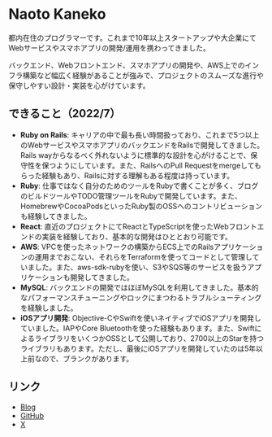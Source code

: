 # Naoto Kaneko
都内在住のプログラマーです。これまで10年以上スタートアップや大企業にてWebサービスやスマホアプリの開発/運用を携わってきました。

バックエンド、Webフロントエンド、スマホアプリの開発や、AWS上でのインフラ構築など幅広く経験があることが強みで、プロジェクトのスムーズな進行や保守しやすい設計・実装を心がけています。

## できること（2022/7）
- **Ruby on Rails**: キャリアの中で最も長い時間扱っており、これまで5つ以上のWebサービスやスマホアプリのバックエンドをRailsで開発してきました。Rails wayからなるべく外れないように標準的な設計を心がけることで、保守性を保つようにしています。また、RailsへのPull Requestをmergeしてもらった経験もあり、Railsに対する理解もある程度は持っています。
- **Ruby**: 仕事ではなく自分のためのツールをRubyで書くことが多く、ブログのビルドツールやTODO管理ツールをRubyで開発しています。また、HomebrewやCocoaPodsといったRuby製のOSSへのコントリビューションも経験してきました。
- **React**: 直近のプロジェクトにてReactとTypeScriptを使ったWebフロントエンドの実装を経験しており、基本的な開発はひととおり可能です。
- **AWS**: VPCを使ったネットワークの構築からECS上でのRailsアプリケーションの運用までおこない、それらをTerraformを使ってコードとして管理していました。また、aws-sdk-rubyを使い、S3やSQS等のサービスを扱うアプリケーションも開発してきました。
- **MySQL**: バックエンドの開発ではほぼMySQLを利用してきました。基本的なパフォーマンスチューニングやロックにまつわるトラブルシューティングを経験しました。
- **iOSアプリ開発**: Objective-CやSwiftを使いネイティブでiOSアプリを開発していました。IAPやCore Bluetoothを使った経験もあります。また、SwiftによるライブラリをいくつかOSSとして公開しており、2700以上のStarを持つライブラリもあります。ただし、最後にiOSアプリを開発していたのは5年以上前なので、ブランクがあります。

## リンク
- [Blog](https://blog.naoty.dev)
- [GitHub](https://github.com/naoty)
- [X](https://twitter.com/naoty_k)
